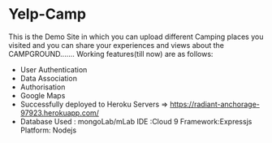 # Yelp-Camp
This is the Demo Site in which you can upload  different Camping places you visited  and you can  share your experiences and views about 
 the CAMPGROUND.......
 Working features(till now) are as follows:
  - User Authentication
  - Data Association
  - Authorisation
  - Google Maps
  - Successfully deployed to Heroku Servers =>  https://radiant-anchorage-97923.herokuapp.com/
  - Database Used : mongoLab/mLab
IDE      :Cloud 9
Framework:Expressjs
Platform: Nodejs
                  
